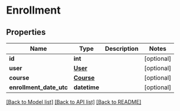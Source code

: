 # Enrollment

## Properties
Name | Type | Description | Notes
------------ | ------------- | ------------- | -------------
**id** | **int** |  | [optional] 
**user** | [**User**](User.md) |  | [optional] 
**course** | [**Course**](Course.md) |  | [optional] 
**enrollment_date_utc** | **datetime** |  | [optional] 

[[Back to Model list]](../README.md#documentation-for-models) [[Back to API list]](../README.md#documentation-for-api-endpoints) [[Back to README]](../README.md)


